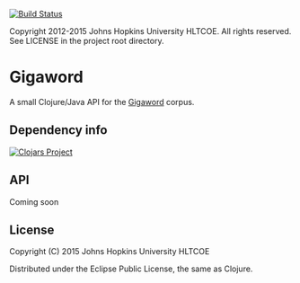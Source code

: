[![Build Status](https://travis-ci.org/maxthomas/gigaword.svg?branch=master)](https://travis-ci.org/maxthomas/gigaword)

Copyright 2012-2015 Johns Hopkins University HLTCOE. All rights
reserved. See LICENSE in the project root directory.

Gigaword
========
A small Clojure/Java API for the [Gigaword](https://catalog.ldc.upenn.edu/LDC2011T07) corpus.

## Dependency info
[![Clojars Project](http://clojars.org/gigaword/latest-version.svg)](http://clojars.org/gigaword)

## API
Coming soon

## License
Copyright (C) 2015 Johns Hopkins University HLTCOE

Distributed under the Eclipse Public License, the same as Clojure.

